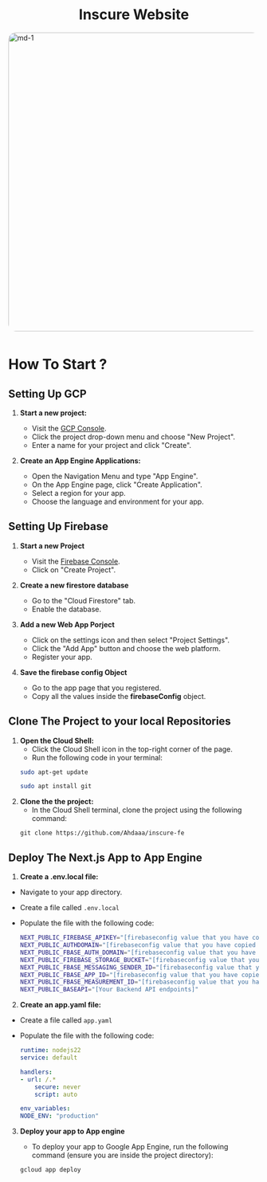 <div align="center">
<h1> Inscure Website </h1>

</div>
<img src="https://github.com/Ins-Cure/Cloud-Computing-frontend/assets/115334112/435d7906-fe11-4f85-adb0-8546e9e323a3" alt="md-1" width="600" style="border-radius:15px; margin-bottom:10px"/>


# How To Start ?

## Setting Up GCP

1. **Start a new project:**

   - Visit the [GCP Console](https://console.cloud.google.com/).
   - Click the project drop-down menu and choose "New Project".
   - Enter a name for your project and click "Create".

2. **Create an App Engine Applications:**

   - Open the Navigation Menu and type "App Engine".
   - On the App Engine page, click "Create Application".
   - Select a region for your app.
   - Choose the language and environment for your app.

## Setting Up Firebase

1. **Start a new Project**

   - Visit the [Firebase Console](https://firebase.google.com/).
   - Click on "Create Project".

2. **Create a new firestore database**

   - Go to the "Cloud Firestore" tab.
   - Enable the database.

3. **Add a new Web App Porject**

   - Click on the settings icon and then select "Project Settings".
   - Click the "Add App" button and choose the web platform.
   - Register your app.

4. **Save the firebase config Object**
   - Go to the app page that you registered.
   - Copy all the values inside the **firebaseConfig** object.

## **Clone The Project to your local Repositories**

1. **Open the Cloud Shell:**
   - Click the Cloud Shell icon in the top-right corner of the page.
   - Run the following code in your terminal:
   ```bash
   sudo apt-get update
   ```
   ```bash
   sudo apt install git
   ```
2. **Clone the the project:**
   - In the Cloud Shell terminal, clone the project using the following command:
   ```
   git clone https://github.com/Ahdaaa/inscure-fe
   ```

## Deploy The Next.js App to App Engine

1.  **Create a .env.local file:**

- Navigate to your app directory.
- Create a file called `.env.local`
- Populate the file with the following code:

  ```bash
  NEXT_PUBLIC_FIREBASE_APIKEY="[firebaseconfig value that you have copied earlier]"
  NEXT_PUBLIC_AUTHDOMAIN="[firebaseconfig value that you have copied earlier]"
  NEXT_PUBLIC_FBASE_AUTH_DOMAIN="[firebaseconfig value that you have copied earlier]"
  NEXT_PUBLIC_FIREBASE_STORAGE_BUCKET="[firebaseconfig value that you have copied earlier]"
  NEXT_PUBLIC_FBASE_MESSAGING_SENDER_ID="[firebaseconfig value that you have copied earlier]"
  NEXT_PUBLIC_FBASE_APP_ID="[firebaseconfig value that you have copied earlier]"
  NEXT_PUBLIC_FBASE_MEASUREMENT_ID="[firebaseconfig value that you have copied earlier]"
  NEXT_PUBLIC_BASEAPI="[Your Backend API endpoints]"
  ```

2.  **Create an app.yaml file:**

- Create a file called `app.yaml`
- Populate the file with the following code:

  ```yaml
  runtime: nodejs22
  service: default

  handlers:
  - url: /.*
      secure: never
      script: auto

  env_variables:
  NODE_ENV: "production"
  ```

3. **Deploy your app to App engine**

   - To deploy your app to Google App Engine, run the following command (ensure you are inside the project directory):

   ```
   gcloud app deploy
   ```
